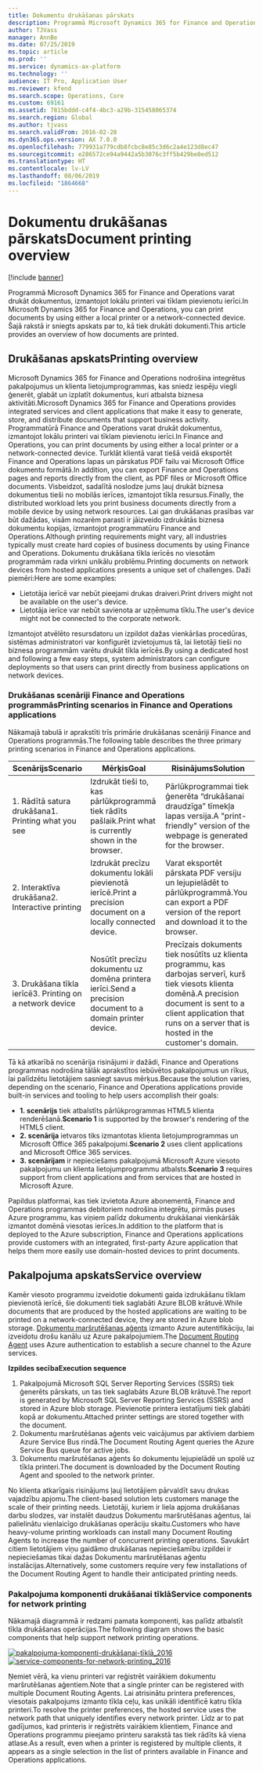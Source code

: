 ```yaml
---
title: Dokumentu drukāšanas pārskats
description: Programmā Microsoft Dynamics 365 for Finance and Operations varat drukāt dokumentus, izmantojot lokālu printeri vai tīklam pievienotu ierīci. Šajā rakstā ir sniegts apskats par to, kā tiek drukāti dokumenti.
author: TJVass
manager: AnnBe
ms.date: 07/25/2019
ms.topic: article
ms.prod: ''
ms.service: dynamics-ax-platform
ms.technology: ''
audience: IT Pro, Application User
ms.reviewer: kfend
ms.search.scope: Operations, Core
ms.custom: 69161
ms.assetid: 7815bddd-c4f4-4bc3-a29b-315458065374
ms.search.region: Global
ms.author: tjvass
ms.search.validFrom: 2016-02-28
ms.dyn365.ops.version: AX 7.0.0
ms.openlocfilehash: 779931a779cdb8fcbc8e85c3d6c2a4e123d8ec47
ms.sourcegitcommit: e286572ce94a9442a5b3076c3ff5b429be0ed512
ms.translationtype: HT
ms.contentlocale: lv-LV
ms.lasthandoff: 08/06/2019
ms.locfileid: "1864668"
---
```

# <a name="document-printing-overview"></a><span data-ttu-id="e8297-104">Dokumentu drukāšanas pārskats</span><span class="sxs-lookup"><span data-stu-id="e8297-104">Document printing overview</span></span>

[!include [banner](../includes/banner.md)]

<span data-ttu-id="e8297-105">Programmā Microsoft Dynamics 365 for Finance and Operations varat drukāt dokumentus, izmantojot lokālu printeri vai tīklam pievienotu ierīci.</span><span class="sxs-lookup"><span data-stu-id="e8297-105">In Microsoft Dynamics 365 for Finance and Operations, you can print documents by using either a local printer or a network-connected device.</span></span> <span data-ttu-id="e8297-106">Šajā rakstā ir sniegts apskats par to, kā tiek drukāti dokumenti.</span><span class="sxs-lookup"><span data-stu-id="e8297-106">This article provides an overview of how documents are printed.</span></span>

## <a name="printing-overview"></a><span data-ttu-id="e8297-107">Drukāšanas apskats</span><span class="sxs-lookup"><span data-stu-id="e8297-107">Printing overview</span></span>

<span data-ttu-id="e8297-108">Microsoft Dynamics 365 for Finance and Operations nodrošina integrētus pakalpojumus un klienta lietojumprogrammas, kas sniedz iespēju viegli ģenerēt, glabāt un izplatīt dokumentus, kuri atbalsta biznesa aktivitāti.</span><span class="sxs-lookup"><span data-stu-id="e8297-108">Microsoft Dynamics 365 for Finance and Operations provides integrated services and client applications that make it easy to generate, store, and distribute documents that support business activity.</span></span> <span data-ttu-id="e8297-109">Programmatūrā Finance and Operations varat drukāt dokumentus, izmantojot lokālu printeri vai tīklam pievienotu ierīci.</span><span class="sxs-lookup"><span data-stu-id="e8297-109">In Finance and Operations, you can print documents by using either a local printer or a network-connected device.</span></span> <span data-ttu-id="e8297-110">Turklāt klientā varat tiešā veidā eksportēt Finance and Operations lapas un pārskatus PDF failu vai Microsoft Office dokumentu formātā.</span><span class="sxs-lookup"><span data-stu-id="e8297-110">In addition, you can export Finance and Operations pages and reports directly from the client, as PDF files or Microsoft Office documents.</span></span> <span data-ttu-id="e8297-111">Visbeidzot, sadalītā noslodze jums ļauj drukāt biznesa dokumentus tieši no mobilās ierīces, izmantojot tīkla resursus.</span><span class="sxs-lookup"><span data-stu-id="e8297-111">Finally, the distributed workload lets you print business documents directly from a mobile device by using network resources.</span></span> <span data-ttu-id="e8297-112">Lai gan drukāšanas prasības var būt dažādas, visām nozarēm parasti ir jāizveido izdrukātās biznesa dokumentu kopijas, izmantojot programmatūru Finance and Operations.</span><span class="sxs-lookup"><span data-stu-id="e8297-112">Although printing requirements might vary, all industries typically must create hard copies of business documents by using Finance and Operations.</span></span> <span data-ttu-id="e8297-113">Dokumentu drukāšana tīkla ierīcēs no viesotām programmām rada virkni unikālu problēmu.</span><span class="sxs-lookup"><span data-stu-id="e8297-113">Printing documents on network devices from hosted applications presents a unique set of challenges.</span></span> <span data-ttu-id="e8297-114">Daži piemēri:</span><span class="sxs-lookup"><span data-stu-id="e8297-114">Here are some examples:</span></span>

- <span data-ttu-id="e8297-115">Lietotāja ierīcē var nebūt pieejami drukas draiveri.</span><span class="sxs-lookup"><span data-stu-id="e8297-115">Print drivers might not be available on the user's device.</span></span>
- <span data-ttu-id="e8297-116">Lietotāja ierīce var nebūt savienota ar uzņēmuma tīklu.</span><span class="sxs-lookup"><span data-stu-id="e8297-116">The user's device might not be connected to the corporate network.</span></span>

<span data-ttu-id="e8297-117">Izmantojot atvēlēto resursdatoru un izpildot dažas vienkāršas procedūras, sistēmas administratori var konfigurēt izvietojumus tā, lai lietotāji tieši no biznesa programmām varētu drukāt tīkla ierīcēs.</span><span class="sxs-lookup"><span data-stu-id="e8297-117">By using a dedicated host and following a few easy steps, system administrators can configure deployments so that users can print directly from business applications on network devices.</span></span>

### <a name="printing-scenarios-in-finance-and-operations-applications"></a><span data-ttu-id="e8297-118">Drukāšanas scenāriji Finance and Operations programmās</span><span class="sxs-lookup"><span data-stu-id="e8297-118">Printing scenarios in Finance and Operations applications</span></span>

<span data-ttu-id="e8297-119">Nākamajā tabulā ir aprakstīti trīs primārie drukāšanas scenāriji Finance and Operations programmās.</span><span class="sxs-lookup"><span data-stu-id="e8297-119">The following table describes the three primary printing scenarios in Finance and Operations applications.</span></span>

| <span data-ttu-id="e8297-120">Scenārijs</span><span class="sxs-lookup"><span data-stu-id="e8297-120">Scenario</span></span>                        | <span data-ttu-id="e8297-121">Mērķis</span><span class="sxs-lookup"><span data-stu-id="e8297-121">Goal</span></span>                                                      | <span data-ttu-id="e8297-122">Risinājums</span><span class="sxs-lookup"><span data-stu-id="e8297-122">Solution</span></span> |
|---------------------------------|-----------------------------------------------------------|----------|
| <span data-ttu-id="e8297-123">1. Rādītā satura drukāšana</span><span class="sxs-lookup"><span data-stu-id="e8297-123">1. Printing what you see</span></span>        | <span data-ttu-id="e8297-124">Izdrukāt tieši to, kas pārlūkprogrammā tiek rādīts pašlaik.</span><span class="sxs-lookup"><span data-stu-id="e8297-124">Print what is currently shown in the browser.</span></span>             | <span data-ttu-id="e8297-125">Pārlūkprogrammai tiek ģenerēta “drukāšanai draudzīga” tīmekļa lapas versija.</span><span class="sxs-lookup"><span data-stu-id="e8297-125">A "print-friendly" version of the webpage is generated for the browser.</span></span> |
| <span data-ttu-id="e8297-126">2. Interaktīva drukāšana</span><span class="sxs-lookup"><span data-stu-id="e8297-126">2. Interactive printing</span></span>         | <span data-ttu-id="e8297-127">Izdrukāt precīzu dokumentu lokāli pievienotā ierīcē.</span><span class="sxs-lookup"><span data-stu-id="e8297-127">Print a precision document on a locally connected device.</span></span> | <span data-ttu-id="e8297-128">Varat eksportēt pārskata PDF versiju un lejupielādēt to pārlūkprogrammā.</span><span class="sxs-lookup"><span data-stu-id="e8297-128">You can export a PDF version of the report and download it to the browser.</span></span> |
| <span data-ttu-id="e8297-129">3. Drukāšana tīkla ierīcē</span><span class="sxs-lookup"><span data-stu-id="e8297-129">3. Printing on a network device</span></span> | <span data-ttu-id="e8297-130">Nosūtīt precīzu dokumentu uz domēna printera ierīci.</span><span class="sxs-lookup"><span data-stu-id="e8297-130">Send a precision document to a domain printer device.</span></span>     | <span data-ttu-id="e8297-131">Precīzais dokuments tiek nosūtīts uz klienta programmu, kas darbojas serverī, kurš tiek viesots klienta domēnā.</span><span class="sxs-lookup"><span data-stu-id="e8297-131">A precision document is sent to a client application that runs on a server that is hosted in the customer's domain.</span></span> |

<span data-ttu-id="e8297-132">Tā kā atkarībā no scenārija risinājumi ir dažādi, Finance and Operations programmas nodrošina tālāk aprakstītos iebūvētos pakalpojumus un rīkus, lai palīdzētu lietotājiem sasniegt savus mērķus.</span><span class="sxs-lookup"><span data-stu-id="e8297-132">Because the solution varies, depending on the scenario, Finance and Operations applications provide built-in services and tooling to help users accomplish their goals:</span></span>

- <span data-ttu-id="e8297-133">**1. scenārijs** tiek atbalstīts pārlūkprogrammas HTML5 klienta renderēšanā.</span><span class="sxs-lookup"><span data-stu-id="e8297-133">**Scenario 1** is supported by the browser's rendering of the HTML5 client.</span></span>
- <span data-ttu-id="e8297-134">**2. scenārija** ietvaros tiks izmantotas klienta lietojumprogrammas un Microsoft Office 365 pakalpojumi.</span><span class="sxs-lookup"><span data-stu-id="e8297-134">**Scenario 2** uses client applications and Microsoft Office 365 services.</span></span>
- <span data-ttu-id="e8297-135">**3. scenārijam** ir nepieciešams pakalpojumā Microsoft Azure viesoto pakalpojumu un klienta lietojumprogrammu atbalsts.</span><span class="sxs-lookup"><span data-stu-id="e8297-135">**Scenario 3** requires support from client applications and from services that are hosted in Microsoft Azure.</span></span>

<span data-ttu-id="e8297-136">Papildus platformai, kas tiek izvietota Azure abonementā, Finance and Operations programmas debitoriem nodrošina integrētu, pirmās puses Azure programmu, kas viņiem palīdz dokumentu drukāšanai vienkāršāk izmantot domēnā viesotas ierīces.</span><span class="sxs-lookup"><span data-stu-id="e8297-136">In addition to the platform that is deployed to the Azure subscription, Finance and Operations applications provide customers with an integrated, first-party Azure application that helps them more easily use domain-hosted devices to print documents.</span></span>

## <a name="service-overview"></a><span data-ttu-id="e8297-137">Pakalpojuma apskats</span><span class="sxs-lookup"><span data-stu-id="e8297-137">Service overview</span></span>
<span data-ttu-id="e8297-138">Kamēr viesoto programmu izveidotie dokumenti gaida izdrukāšanu tīklam pievienotā ierīcē, šie dokumenti tiek saglabāti Azure BLOB krātuvē.</span><span class="sxs-lookup"><span data-stu-id="e8297-138">While documents that are produced by the hosted applications are waiting to be printed on a network-connected device, they are stored in Azure blob storage.</span></span> <span data-ttu-id="e8297-139">[Dokumentu maršrutēšanas aģents](install-document-routing-agent.md) izmanto Azure autentifikāciju, lai izveidotu drošu kanālu uz Azure pakalpojumiem.</span><span class="sxs-lookup"><span data-stu-id="e8297-139">The [Document Routing Agent](install-document-routing-agent.md) uses Azure authentication to establish a secure channel to the Azure services.</span></span>

<span data-ttu-id="e8297-140">**Izpildes secība**</span><span class="sxs-lookup"><span data-stu-id="e8297-140">**Execution sequence**</span></span>

1. <span data-ttu-id="e8297-141">Pakalpojumā Microsoft SQL Server Reporting Services (SSRS) tiek ģenerēts pārskats, un tas tiek saglabāts Azure BLOB krātuvē.</span><span class="sxs-lookup"><span data-stu-id="e8297-141">The report is generated by Microsoft SQL Server Reporting Services (SSRS) and stored in Azure blob storage.</span></span> <span data-ttu-id="e8297-142">Pievienotie printera iestatījumi tiek glabāti kopā ar dokumentu.</span><span class="sxs-lookup"><span data-stu-id="e8297-142">Attached printer settings are stored together with the document.</span></span>
2. <span data-ttu-id="e8297-143">Dokumentu maršrutēšanas aģents veic vaicājumus par aktīviem darbiem Azure Service Bus rindā.</span><span class="sxs-lookup"><span data-stu-id="e8297-143">The Document Routing Agent queries the Azure Service Bus queue for active jobs.</span></span>
3. <span data-ttu-id="e8297-144">Dokumentu maršrutēšanas aģents šo dokumentu lejupielādē un spolē uz tīkla printeri.</span><span class="sxs-lookup"><span data-stu-id="e8297-144">The document is downloaded by the Document Routing Agent and spooled to the network printer.</span></span>

<span data-ttu-id="e8297-145">No klienta atkarīgais risinājums ļauj lietotājiem pārvaldīt savu drukas vajadzību apjomu.</span><span class="sxs-lookup"><span data-stu-id="e8297-145">The client-based solution lets customers manage the scale of their printing needs.</span></span> <span data-ttu-id="e8297-146">Lietotāji, kuriem ir liela apjoma drukāšanas darbu slodzes, var instalēt daudzus Dokumentu maršrutēšanas aģentus, lai palielinātu vienlaicīgo drukāšanas operāciju skaitu.</span><span class="sxs-lookup"><span data-stu-id="e8297-146">Customers who have heavy-volume printing workloads can install many Document Routing Agents to increase the number of concurrent printing operations.</span></span> <span data-ttu-id="e8297-147">Savukārt citiem lietotājiem viņu gaidāmo drukāšanas nepieciešamību izpildei ir nepieciešamas tikai dažas Dokumentu maršrutēšanas aģentu instalācijas.</span><span class="sxs-lookup"><span data-stu-id="e8297-147">Alternatively, some customers require very few installations of the Document Routing Agent to handle their anticipated printing needs.</span></span>

### <a name="service-components-for-network-printing"></a><span data-ttu-id="e8297-148">Pakalpojuma komponenti drukāšanai tīklā</span><span class="sxs-lookup"><span data-stu-id="e8297-148">Service components for network printing</span></span>

<span data-ttu-id="e8297-149">Nākamajā diagrammā ir redzami pamata komponenti, kas palīdz atbalstīt tīkla drukāšanas operācijas.</span><span class="sxs-lookup"><span data-stu-id="e8297-149">The following diagram shows the basic components that help support network printing operations.</span></span>

<span data-ttu-id="e8297-150">[![pakalpojuma-komponenti-drukāšanai-tīklā\_2016](./media/service-components-for-network-printing_2016.png)](./media/service-components-for-network-printing_2016.png)</span><span class="sxs-lookup"><span data-stu-id="e8297-150">[![service-components-for-network-printing\_2016](./media/service-components-for-network-printing_2016.png)](./media/service-components-for-network-printing_2016.png)</span></span>

<span data-ttu-id="e8297-151">Ņemiet vērā, ka vienu printeri var reģistrēt vairākiem dokumentu maršrutēšanas aģentiem.</span><span class="sxs-lookup"><span data-stu-id="e8297-151">Note that a single printer can be registered with multiple Document Routing Agents.</span></span> <span data-ttu-id="e8297-152">Lai atrisinātu printera preferences, viesotais pakalpojums izmanto tīkla ceļu, kas unikāli identificē katru tīkla printeri.</span><span class="sxs-lookup"><span data-stu-id="e8297-152">To resolve the printer preferences, the hosted service uses the network path that uniquely identifies every network printer.</span></span> <span data-ttu-id="e8297-153">Līdz ar to pat gadījumos, kad printeris ir reģistrēts vairākiem klientiem, Finance and Operations programmu pieejamo printeru sarakstā tas tiek rādīts kā viena atlase.</span><span class="sxs-lookup"><span data-stu-id="e8297-153">As a result, even when a printer is registered by multiple clients, it appears as a single selection in the list of printers available in Finance and Operations applications.</span></span>

